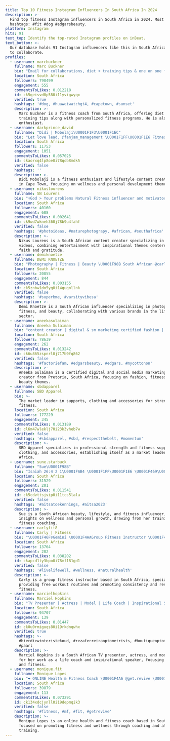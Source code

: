 ```yaml
---
title: Top 10 Fitness Instagram Influencers In South Africa In 2024
description: >-
  Find top fitness Instagram influencers in South Africa in 2024. Most popular
  hashtags: #fit #dog #edgarsbeauty.
platform: Instagram
hits: 91
text_top: Identify the top-rated Instagram profiles on inBeat.
text_bottom: >-
  Our database holds 91 Instagram influencers like this in South Africa for you
  to collaborate.
profiles:
  - username: marcbuckner
    fullname: Marc Buckner
    bio: "Email for collaborations, diet + training tips & one on one fitness programs. father to @lusiluludog \U0001F43A"
    location: South Africa
    followers: 798499
    engagement: 555
    commentsToLikes: 0.012218
    id: ck5qeisvd0p580i11yvigwyqx
    verified: true
    hashtags: '#dog, #huaweiwatchgt4, #capetown, #sunset'
    description: >-
      Marc Buckner is a fitness coach from South Africa, offering diet and
      training tips along with personalized fitness programs. He is also a dog
      enthusiast.
  - username: darkprince_david
    fullname: "Didi | Mobolaji\U0001F1F3\U0001F1EC"
    bio: "Let love lead. @fanjam_management \U0001F1FF\U0001F1E6 Fitness acc: @dave__trainer Cape Town"
    location: South Africa
    followers: 11753
    engagement: 1051
    commentsToLikes: 0.057025
    id: ckaorxq4lp8oe0i78qob8mdk5
    verified: false
    hashtags: ''
    description: >-
      Didi Mobolaji is a fitness enthusiast and lifestyle content creator based
      in Cape Town, focusing on wellness and personal development themes.
  - username: nikuslourens
    fullname: SN Lourens
    bio: "✝️God > Your problems Natural Fitness influencer and motivator\U0001F4AA\U0001F3FB \U0001F48D @chanelle_maritz"
    location: South Africa
    followers: 40160
    engagement: 688
    commentsToLikes: 0.002641
    id: ck9wd7wkneh360j78b9u4fahf
    verified: false
    hashtags: '#photoideas, #naturephotograpy, #african, #southafrica'
    description: >-
      Nikus Lourens is a South African content creator specializing in gaming
      videos, combining entertainment with inspirational themes centered around
      faith and gratitude.
  - username: demiknoetze
    fullname: DEMI KNOETZE
    bio: "Photography | Fitness | Beauty \U0001F98B South African @carltonhairsa club @bydemiknoetze @adorn_dresshire @seconds_to_go_ @mu_bydemi"
    location: South Africa
    followers: 20855
    engagement: 844
    commentsToLikes: 0.003155
    id: ck5znbw1do5yg0i14gugnllnk
    verified: false
    hashtags: '#superbme, #varsityvibesa'
    description: >-
      Demi Knoetze is a South African influencer specializing in photography,
      fitness, and beauty, collaborating with various brands in the lifestyle
      sector.
  - username: aneekasulaiman
    fullname: Aneeka Sulaiman
    bio: "content creator | digital & sm marketing certified fashion | fitness | beauty south africa | pretoria youtube channel \U0001F447\U0001F3FC"
    location: South Africa
    followers: 78639
    engagement: 262
    commentsToLikes: 0.013242
    id: ck6u865zspnrl0j717b9fq862
    verified: false
    hashtags: '#factoriefam, #edgarsbeauty, #edgars, #mycottonon'
    description: >-
      Aneeka Sulaiman is a certified digital and social media marketing content
      creator from Pretoria, South Africa, focusing on fashion, fitness, and
      beauty themes.
  - username: sbdapparel
    fullname: SBD Apparel
    bio: >-
      The market leader in supports, clothing and accessories for strength and
      fitness.
    location: South Africa
    followers: 177229
    engagement: 345
    commentsToLikes: 0.013189
    id: cl6m47wleklj70i23k3vheb7w
    verified: false
    hashtags: '#sbdapparel, #sbd, #respectthebelt, #momentum'
    description: >-
      SBD Apparel specializes in professional strength and fitness supports,
      clothing, and accessories, establishing itself as a market leader in South
      Africa.
  - username: sune.starbuck
    fullname: "Sue\U0001F98B"
    bio: "Isaiah 26:4 2 1\U0001FAB4 \U0001F1FF\U0001F1E6 \U0001F469\U0001F3FB‍\U0001F393 Beauty/ Lifestyle/ Fitness Influencer Trained by @ruangriessel_pt \U0001F9BE Enthusiastic & always ready for the next challenge \U0001F929"
    location: South Africa
    followers: 31529
    engagement: 201
    commentsToLikes: 0.011541
    id: ck5cdvttsjvip0i11tcs5lala
    verified: false
    hashtags: '#aitsatoekennings, #aitsa2023'
    description: >-
      Sue is a South African beauty, lifestyle, and fitness influencer, sharing
      insights on wellness and personal growth, drawing from her training in
      fitness coaching.
  - username: carlyfit8
    fullname: Carly | Fitness
    bio: "\U0001F46F‍♀️Gemini \U0001F4AAGroup Fitness Instructor \U0001F4F2Dm to Collab \U0001F393Bcom \U0001F4AAFree Workouts to Try and Save \U0001FAF5Priority + Consistency = Results"
    location: South Africa
    followers: 13764
    engagement: 282
    commentsToLikes: 0.038202
    id: ckapcd1ty3bpo0i78mf181gd1
    verified: false
    hashtags: '#livelifewell, #wellness, #naturalhealth'
    description: >-
      Carly is a group fitness instructor based in South Africa, specializing in
      providing free workout routines and promoting consistency and results in
      fitness.
  - username: marcielhopkins
    fullname: Marciel Hopkins
    bio: "TV Presenter | Actress | Model | Life Coach | Inspirational Speaker & MC | Psychology Honours | Health & Fitness | hello@marcielhopkins.com \U0001F64B\U0001F3FB‍♀️\U0001F1FF\U0001F1E6"
    location: South Africa
    followers: 94707
    engagement: 139
    commentsToLikes: 0.01447
    id: ck0u0rmiguqs80i19rkdnqwhx
    verified: true
    hashtags: >-
      #hierdiewinteristekoud, #rezaferreiraoptometrists, #boutiqueoptometrist,
      #paarl
    description: >-
      Marciel Hopkins is a South African TV presenter, actress, and model, known
      for her work as a life coach and inspirational speaker, focusing on health
      and fitness.
  - username: monique.fit
    fullname: Monique Lopes
    bio: "❤️ ONLINE Health & Fitness Coach \U0001F4A6 @get.revive \U0001F525 @npl_prolifestyle Athlete"
    location: South Africa
    followers: 39879
    engagement: 113
    commentsToLikes: 0.073291
    id: ck134xdcjynll0i19depmqik3
    verified: false
    hashtags: '#fitness, #mf, #fit, #getrevive'
    description: >-
      Monique Lopes is an online health and fitness coach based in South Africa,
      focused on promoting fitness and wellness through coaching and athletic
      training.
---
```


